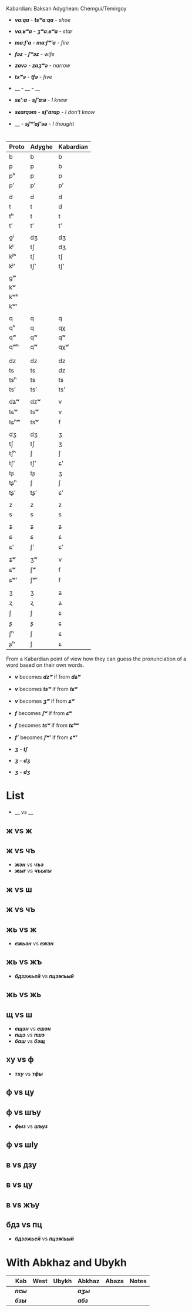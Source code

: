 
Kabardian: Baksan
Adyghean: Chemgui/Temirgoy


- **_vaːqa_** - **_tsʷaːqa_** - _shoe_
- **_vaːʁʷa_** - **_ʒʷaːʁʷa_** - _star_
- **_maːfʼa_** - **_maːʃʷʼa_** - _fire_
- **_fəz_** - **_ʃʷəz_** - _wife_
- **_zavə_** - **_zaʒʷə_** - _narrow_
- **_txʷə_** - **_tfə_** - _five_

- **__** - **__** - __
- **_sɕʼːa_** - **_sʃʼaːʁ_** - _I knew_
- **_sɕarqəm_** - **_sʃʼarap_** - _I don't know_
- **__** - **_sʃʷʼaʃʼəʁ_** - _I thought_




#
|Proto|Adyghe|Kabardian|
|-----|-----|-----|
|b|b|b|
|p|p|b|
|pʰ|p|p|
|pʼ|pʼ|pʼ|
||||
|d|d|d|
|t|t|d|
|tʰ|t|t|
|tʼ|tʼ|tʼ|
||||
|gʲ|dʒ|dʒ|
|kʲ|tʃ|dʒ|
|kʲʰ|tʃ|tʃ|
|kʲʼ|tʃʼ|tʃʼ|
||||
|gʷ|||
|kʷ|||
|kʷʰ|||
|kʷʼ|||
||||
|q|q|q|
|qʰ|q|qχ|
|qʷ|qʷ|qʷ|
|qʷʰ|qʷ|qχʷ|
||||
||||
|dz|dz|dz|
|ts|ts|dz|
|tsʰ|ts|ts|
|tsʼ|tsʼ|tsʼ|
||||
|dʑʷ|dzʷ|v|
|tɕʷ|tsʷ|v|
|tɕʰʷ|tsʷ|f|
||||
|dʒ|dʒ|ʒ|
|tʃ|tʃ|ʒ|
|tʃʰ|ʃ|ʃ|
|tʃʼ|tʃʼ|ɕʼ|
|tʂ|tʂ|ʒ|
|tʂʰ|ʃ|ʃ|
|tʂʼ|tʂʼ|ɕʼ|
||||
|z|z|z|
|s|s|s|
||||
|ʑ|ʑ|ʑ|
|ɕ|ɕ|ɕ|
|ɕʼ|ʃʼ|ɕʼ|
||||
|ʑʷ|ʒʷ|v|
|ɕʷ|ʃʷ|f|
|ɕʷʼ|ʃʷʼ|f|
||||
|ʒ|ʒ|ʑ|
|ʐ|ʐ|ʑ|
|ʃ|ʃ|ɕ|
|ʂ|ʂ|ɕ|
|ʃʰ|ʃ|ɕ|
|ʂʰ|ʃ|ɕ|


From a Kabardian point of view how they can guess the pronunciation of a word based on their own words.

- **_v_** becomes **_dzʷ_** if from **_dʑʷ_**
- **_v_** becomes **_tsʷ_** if from **_tɕʷ_**
- **_v_** becomes **_ʒʷ_** if from **_ʑʷ_**

- **_f_** becomes **_ʃʷ_** if from **_ɕʷ_**
- **_f_** becomes **_tsʷ_** if from **_tɕʰʷ_**
- **_fʼ_** becomes **_ʃʷʼ_** if from **_ɕʷʼ_**

- **_ʒ_** - **_tʃ_**
- **_ʒ_** - **_dʒ_**
- **_ʒ_** - **_dʒ_**

# List
- **__** vs **__**

## ж vs ж
## ж vs чъ
- **_жэн_** vs **_чъэ_**
- **_жыг_** vs **_чъыгы_**

## ж vs ш

## ж vs чъ
## жь vs ж
- **_ежьэн_** vs **_ежэн_**
## жь vs жъ
-  **_бдзэжьей_** vs **_пцэжъый_**
## жь vs жь

## щ vs ш
- **_ещэн_** vs **_ешэн_**
- **_пщэ_** vs **_пшэ_**
- **_баш_** vs **_бэщ_** 

## ху vs ф
- **_тху_** vs **_тфы_**

## ф vs цу
## ф vs шъу
- **_фыз_** vs **_шъуз_**
## ф vs шIу

## в vs дзу
## в vs цу
## в vs жъу


## бдз vs пц
- **_бдзэжьей_** vs **_пцэжъый_**

# With Abkhaz and Ubykh

|     | Kab       | West | Ubykh | Abkhaz    | Abaza | Notes |
| --- | --------- | ---- | ----- | --------- | ----- | ----- |
|     | **_псы_** |      |       | **_аӡы_** |       |       |
|     | **_бзы_** |      |       | **_абз_** |       |       |
